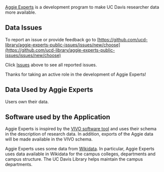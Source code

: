 
[Aggie Experts](https://dev.experts.ucdavis.edu)  is a development program to make UC Davis researcher data more available. 

## Data Issues

To report an issue or provide feedback go to
[https://github.com/ucd-library/aggie-experts-public-issues/issues/new/choose](https://github.com/ucd-library/aggie-experts-public-issues/issues/new/choose)

Click
[Issues](https://github.com/ucd-library/aggie-experts-public-issues/issues)
above to see all reported issues.

Thanks for taking an active role in the development of Aggie Experts!

## Data Used by Aggie Experts

Users own their data.

## Software used by the Application

Aggie Experts is inspired by the [VIVO software
tool](https://duraspace.org/vivo/about/) and uses their schema in the
description of research data.  In addition, exports of the Aggie data will be
made available in the VIVO schema.

Aggie Experts uses some data from [Wikidata](https://www.wikidata.org/). In
particular, Aggie Experts uses data available in Wikidata for the campus
colleges, departments and campus structure.  The UC Davis Library helps maintain
the campus departments.

